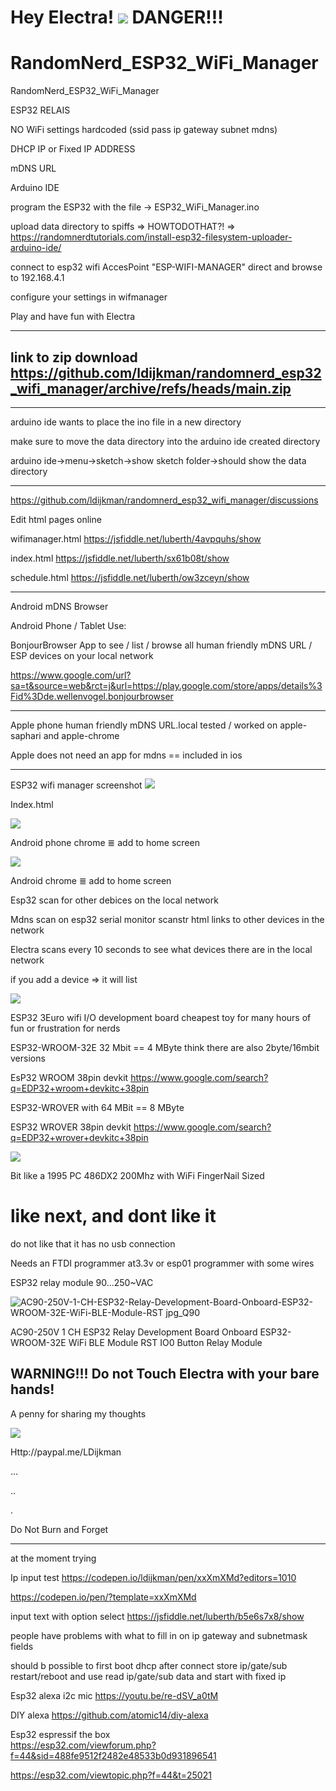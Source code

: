 # Hey Electra! <img src="https://github.com/ldijkman/randomnerd_esp32_wifi_manager/blob/main/data/Electra_192x192.png"> DANGER!!!
# RandomNerd_ESP32_WiFi_Manager
RandomNerd_ESP32_WiFi_Manager

ESP32 RELAIS

NO WiFi settings hardcoded  (ssid pass ip gateway subnet mdns)

DHCP IP or Fixed IP ADDRESS

mDNS URL

Arduino IDE

program the ESP32 with the file -> ESP32_WiFi_Manager.ino

upload data directory to spiffs => HOWTODOTHAT?! => https://randomnerdtutorials.com/install-esp32-filesystem-uploader-arduino-ide/

connect to esp32 wifi AccesPoint "ESP-WIFI-MANAGER" direct and browse to 192.168.4.1

configure your settings in wifmanager

Play and have fun with Electra

---
## link to zip download https://github.com/ldijkman/randomnerd_esp32_wifi_manager/archive/refs/heads/main.zip

---

arduino ide wants to place the ino file in a new directory

make sure to move the data directory into the arduino ide created directory

arduino ide->menu->sketch->show sketch folder->should show the data directory

---

https://github.com/ldijkman/randomnerd_esp32_wifi_manager/discussions


Edit html pages online

wifimanager.html https://jsfiddle.net/luberth/4avpquhs/show

index.html https://jsfiddle.net/luberth/sx61b08t/show

schedule.html https://jsfiddle.net/luberth/ow3zceyn/show


---

Android mDNS Browser

Android  Phone / Tablet Use:

BonjourBrowser App to see / list / browse all human friendly mDNS URL / ESP devices on your local network 

https://www.google.com/url?sa=t&source=web&rct=j&url=https://play.google.com/store/apps/details%3Fid%3Dde.wellenvogel.bonjourbrowser

---

Apple phone human friendly mDNS URL.local tested / worked on apple-saphari and apple-chrome

Apple does not need an app for mdns == included in ios

---
ESP32 wifi manager screenshot
<img src="https://github.com/ldijkman/randomnerd_esp32_wifi_manager/blob/main/Screenshot_ESP32_WiFi_Manager.jpg">

Index.html

<img src="https://github.com/ldijkman/randomnerd_esp32_wifi_manager/blob/main/Screenshot_20220114-200120_Chrome.jpg">

Android phone chrome  ≣  add to home screen

<img src="https://github.com/ldijkman/randomnerd_esp32_wifi_manager/blob/main/Screenshot_20220109-135523_One%20UI%20Home.jpg">

Android chrome ≣ add to home screen

Esp32 scan for other debices on the local network

Mdns scan on esp32 serial monitor scanstr html links to other devices in the network

Electra scans every 10 seconds to see what devices there are in the local network

if you add a device => it will list

<img src="https://github.com/ldijkman/randomnerd_esp32_wifi_manager/blob/main/mdns_scan_html_links.jpg">



ESP32 3Euro wifi I/O development board cheapest toy for many hours of fun or frustration for nerds

ESP32-WROOM-32E 32 Mbit == 4 MByte  think there are also 2byte/16mbit versions

EsP32 WROOM 38pin devkit https://www.google.com/search?q=EDP32+wroom+devkitc+38pin

ESP32-WROVER with 64 MBit == 8 MByte

ESP32 WROVER 38pin devkit https://www.google.com/search?q=EDP32+wrover+devkitc+38pin

<img src="https://github.com/ldijkman/randomnerd_esp32_wifi_manager/blob/main/ESP32_Fingers.jpeg">

Bit like a 1995 PC 486DX2 200Mhz with WiFi FingerNail Sized

# like next, and dont like it

do not like that it has no usb connection

Needs an FTDI programmer at3.3v or esp01 programmer with some wires



ESP32 relay module 90...250~VAC



![AC90-250V-1-CH-ESP32-Relay-Development-Board-Onboard-ESP32-WROOM-32E-WiFi-BLE-Module-RST jpg_Q90](https://user-images.githubusercontent.com/45427770/147869576-b0d2661a-d553-4a80-832f-896d3b2ce9ca.jpg)

AC90-250V 1 CH ESP32 Relay Development Board Onboard ESP32-WROOM-32E WiFi BLE Module RST IO0 Button Relay Module

## WARNING!!! Do not Touch Electra with your bare hands!

A penny for sharing my thoughts

<img src="https://encrypted-tbn0.gstatic.com/images?q=tbn:ANd9GcRLNoeBfsrNTL5n1iIsYfQWDR0MopN59bRpxw&usqp=CAU">

Http://paypal.me/LDijkman

...

..

.

Do Not Burn and Forget

---
at the moment trying

Ip input test https://codepen.io/ldijkman/pen/xxXmXMd?editors=1010

https://codepen.io/pen/?template=xxXmXMd

input text with option select https://jsfiddle.net/luberth/b5e6s7x8/show

people have problems with what to fill in on ip gateway and subnetmask fields

should b possible to first boot dhcp after connect store ip/gate/sub restart/reboot and use read ip/gate/sub data and start with fixed ip

Esp32 alexa i2c mic https://youtu.be/re-dSV_a0tM

DIY alexa https://github.com/atomic14/diy-alexa

Esp32 espressif the box  
https://esp32.com/viewforum.php?f=44&sid=488fe9512f2482e48533b0d931896541

https://esp32.com/viewtopic.php?f=44&t=25021
